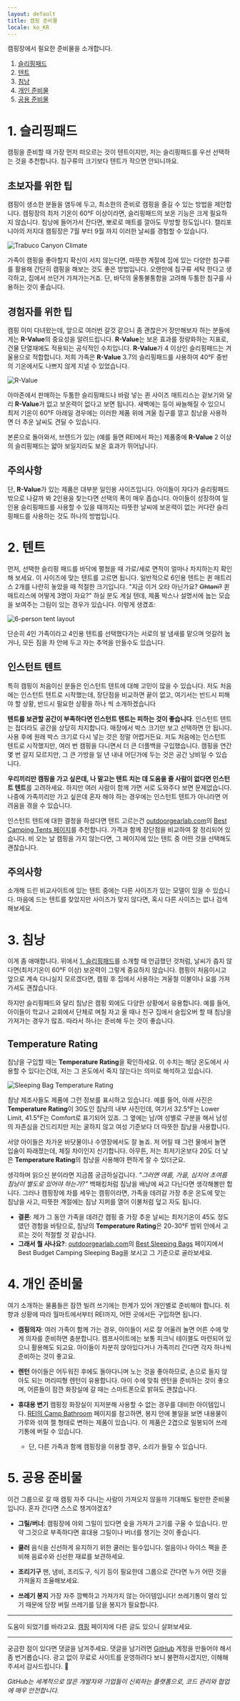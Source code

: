 ```yaml
---
layout: default
title: 캠핑 준비물
locale: ko_KR
---
```


캠핑장에서 필요한 준비물을 소개합니다.

1. [슬리핑패드](#1-슬리핑패드)
1. [텐트](#2-텐트)
1. [침낭](#3-침낭)
1. [개인 준비물](#4-개인-준비물)
1. [공용 준비물](#5-공용-준비물)

# 1. 슬리핑패드

캠핑을 준비할 때 가장 먼저 떠오르는 것이 텐트이지만, 저는 슬리핑패드를 우선 선택하는 것을 추천합니다. 침구류의 크기보다 텐트가 작으면 안되니까요.

## 초보자를 위한 팁

캠핑이 생소한 분들을 염두에 두고, 최소한의 준비로 캠핑을 즐길 수 있는 방법을 제안합니다. 캠핑장의 최저 기온이 60°F 이상이라면, 슬리핑패드의 보온 기능은 크게 필요하지 않습니다. 침낭에 들어가서 잔다면, 뽀로로 매트를 깔아도 무방할 정도입니다. 캘리포니아의 저지대 캠핑장은 7월 부터 9월 까지 이러한 날씨를 경험할 수 있습니다.

![Trabuco Canyon Climate](/assets/img/camping/trabuco_canyon_climate.svg)

가족이 캠핑을 좋아할지 확신이 서지 않는다면, 따뜻한 계절에 집에 있는 다양한 침구류를 활용해 간단히 캠핑을 해보는 것도 좋은 방법입니다. 오랜만에 침구류 세탁 한다고 생각하고, 집에서 쓰던거 가져가는거죠. 단, 바닥의 울퉁불퉁함을 고려해 두툼한 침구를 사용하는 것이 좋습니다.

## 경험자를 위한 팁

캠핑 이미 다녀왔는데, 앞으로 여러번 갈것 같으니 좀 괜찮은거 장만해보자 하는 분들에게는 **R-Value**의 중요성을 알려드립니다. **R-Value**는 보온 효과를 정량화하는 지표로, 건물 단열재에도 적용되는 공식적인 수치입니다. **R-Value**가 4 이상인 슬리핑패드는 겨울용으로 적합합니다. 저희 가족은 **R-Value** 3.7의 슬리핑패드를 사용하여 40°F 중반의 기온에서도 나쁘지 않게 지낼 수 있었습니다.

![**R-Value**](/assets/img/camping/r-value.jpg)

아마존에서 판매하는 두툼한 슬리핑패드나 바람 넣는 퀸 사이즈 매트리스는 겉보기와 달리 **R-Value**가 없고 보온력이 없다고 보면 됩니다. 새벽에는 등이 싸늘해질 수 있으니 최저 기온이 60°F 아래일 경우에는 이러한 제품 위에 겨울 침구를 깔고 침낭을 사용하면 더 추운 날씨도 견딜 수 있습니다.

본론으로 돌아와서, 브렌드가 있는 (예를 들면 REI에서 파는) 제품중에 **R-Value** 2 이상의 슬리핑패드는 얇아 보일지라도 보온 효과가 뛰어납니다.

## 주의사항

단, **R-Value**가 있는 제품은 대부분 일인용 사이즈입니다. 아이들이 자다가 슬리핑패드 밖으로 나갈까 봐 2인용을 찾는다면 선택의 폭이 매우 좁습니다. 아이들이 성장하여 일인용 슬리핑패드를 사용할 수 있을 때까지는 따뜻한 날씨에 보온력이 없는 커다란 슬리핑패드를 사용하는 것도 하나의 방법입니다.

# 2. 텐트

먼저, 선택한 슬리핑 패드를 바닥에 펼쳤을 때 가로/세로 면적이 얼마나 차지하는지 확인해 보세요. 이 사이즈에 맞는 텐트를 고르면 됩니다. 일반적으로 6인용 텐트는 퀸 매트리스 2개를 나란히 놓았을 때 적절한 크기입니다. "지금 이거 오타 아닌가요? ~~Ohtani?~~ 퀸 매트리스에 어떻게 3명이 자요?" 하실 분도 계실 텐데, 제품 박스나 설명서에 눕는 모습을 보여주는 그림이 있는 경우가 있습니다. 이렇게 생겼죠:

![6-person tent layout](/assets/img/camping/6-person-tent-layout.jpg)

단순히 4인 가족이라고 4인용 텐트를 선택했다가는 서로의 발 냄새를 맡으며 엇갈려 눕거나, 모든 짐을 차 안에 두고 자는 추억을 만들수도 있습니다.

## 인스턴트 텐트

특히 캠핑이 처음이신 분들은 인스턴트 텐트에 대해 고민이 많을 수 있습니다. 저도 처음에는 인스턴트 텐트로 시작했는데, 장단점을 비교하면 끝이 없고, 여기서는 반드시 피해야 할 상황, 반드시 필요한 상황을 하나 씩 소개하겠습니다 

**텐트를 보관할 공간이 부족하다면 인스턴트 텐트는 피하는 것이 좋습니다**. 인스턴트 텐트는 접더라도 공간을 상당히 차지합니다. 매장에서 박스 크기만 보고 선택하면 안 됩니다. 사용 후에 원래 박스 크기로 다시 넣는 것은 정말 어렵거든요. 저도 처음에는 인스턴트 텐트로 시작했지만, 여러 번 캠핑을 다니면서 더 큰 더플백을 구입했습니다. 캠핑을 연간 몇 번 갈지 모르지만, 그 큰 가방을 일 년 내내 어딘가에 두는 것은 공간 낭비일 수 있습니다.

**우리끼리만 캠핑을 가고 싶은데, 나 말고는 텐트 치는 데 도움을 줄 사람이 없다면 인스턴트 텐트**를 고려하세요. 하지만 여러 사람이 함께 가면 서로 도와주다 보면 문제없습니다. 나중에 가족끼리만 가고 싶은데 혼자 해야 하는 경우에는 인스턴트 텐트가 아니라면 어려움을 겪을 수 있습니다.

인스턴트 텐트에 대한 결정을 하셨다면 텐트 고르는건 [outdoorgearlab.com](http://outdoorgearlab.com)의 [Best Camping Tents 페이지](https://www.outdoorgearlab.com/topics/camping-and-hiking/best-camping-tent)를 추천합니다. 가격과 함께 장단점을 비교하여 잘 정리되어 있습니다. 비 오는 날 캠핑을 가지 않는다면, 그 페이지에 있는 텐트 중 어떤 것을 선택해도 괜찮습니다.

## 주의사항

소개해 드린 비교사이트에 있는 텐트 중에는 다른 사이즈가 있는 모델이 있을 수 있습니다. 마음에 드는 텐트를 찾았지만 사이즈가 맞지 않다면, 혹시 다른 사이즈는 없나 검색해보세요.

# 3. 침낭

이게 좀 애매합니다. 위에서 [1. 슬리핑패드](#1-슬리핑패드)를 소개할 때 언급했던 것처럼, 날씨가 춥지 않다면(최저기온이 60°F 이상) 보온력이 그렇게 중요하지 않습니다. 캠핑이 처음이시고 앞으로 계속 다니실지 모르겠다면, 캠핑 후 집에서 사용하는 겨울철 이불이나 요를 가져가셔도 괜찮습니다.

하지만 슬리핑패드와 달리 침낭은 캠핑 외에도 다양한 상황에서 유용합니다. 예를 들어, 아이들이 학교나 교회에서 단체로 며칠 자고 올 때나 친구 집에서 슬립오버 할 때 침낭을 가져가는 경우가 많죠. 따라서 하나는 준비해 두는 것이 좋습니다.

## Temperature Rating
침낭을 구입할 때는 **Temperature Rating**을 확인하세요. 이 수치는 해당 온도에서 사용할 수 있다는건데, 저는 그 온도에서 죽지 않는다는 의미로 해석하고 있습니다.

![Sleeping Bag Temperature Rating](/assets/img/camping/sleeping-bag-temp-rating.jpg)

침낭 제조사들도 제품에 그런 정보를 표시하고 있습니다. 예를 들어, 아래 사진은 **Temperature Rating**이 30도인 침낭의 내부 사진인데, 여기서 32.5°F는 Lower Limit, 41.5°F는 Comfort로 표기되어 있죠. 그 옆에는 남/여 성별로 구분을 해서 남성의 자존심을 건드리지만 저는 굴하지 않고 여성 기준보다 더 따뜻한 침낭을 사용합니다.

서양 아이들은 차가운 바닷물이나 수영장에서도 잘 놀죠. 저 어릴 때 그런 물에서 놀면 입술이 파래졌는데, 체질 차이인지 신기합니다. 아무튼, 저는 최저기온보다 20도 더 낮은 **Temperature Rating**의 침낭을 사용해야 편하게 잘 수 있더군요.

생각하며 읽으신 분이라면 지금쯤 궁금하실겁니다. *"그러면 여름, 가을, 심지어 초여름 침낭이 별도로 있어야 하는가?"* 백패킹처럼 침낭을 배낭에 싸고 다닌다면 생각해볼만 합니다. 그러나 캠핑장에 차를 세우는 캠핑이라면, 가족을 데려갈 가장 추운 온도에 맞는 침낭을 사고, 따뜻한 계절에는 침낭 지퍼를 열어 이불처럼 덮고 자도 됩니다.

* **결론**: 제가 그 동안 가족을 데려간 캠핑 중 가장 추운 날씨는 최저기온이 45도 정도였던 경험을 바탕으로, 침낭의 **Temperature Rating**은 20-30°F 범위 안에서 고르는 것이 적절할 것 같습니다.
* **그래서 뭘 사나요?**: [outdoorgearlab.com](http://outdoorgearlab.com)의 [Best Sleeping Bags](https://www.outdoorgearlab.com/topics/camping-and-hiking/best-sleeping-bag) 페이지에서 Best Budget Camping Sleeping Bag을 보시고 그 기준으로 골라보세요.

# 4. 개인 준비물
여기 소개하는 물품들은 잠깐 빌려 쓰기에는 한계가 있어 개인별로 준비해야 합니다. 취향과 상황에 따라 월마트에서부터 REI까지, 어떤 곳에서든 구입하면 됩니다.

* **캠핑의자**:
여러 가족이 함께 가는 경우, 아이들이 서로 잘 어울려 놀면 어른 수에 맞게 의자를 준비하면 충분합니다. 캠프사이트에는 보통 피크닉 테이블도 마련되어 있으니 활용해도 되고요. 아이들이 차분히 앉아있다거나 가족끼리 간다면 각자 하나씩 준비하는 것이 좋고요.

* **렌턴**
아이들은 어두워진 후에도 돌아다니며 노는 것을 좋아하므로, 손으로 들지 않아도 되는 머리띠형 렌턴이 유용합니다. 아이 수에 맞춰 렌턴을 준비하는 것이 좋으며, 어른들이 잠깐 화장실에 갈 때는 스마트폰으로 밝혀도 괜찮습니다.

* **휴대용 변기**
캠핑장 화장실이 지저분해 사용할 수 없는 경우를 대비한 아이템입니다. [REI의 Camp Bathroom](https://www.rei.com/c/camp-toilets) 페이지를 참고하면, 봉지 안에 볼일을 보면 내용물이 가루와 섞여 젤 형태로 변하는 제품이 있습니다. 이 제품은 2겹으로 밀봉되어 쓰레기통에 버릴 수 있습니다.
  * 단, 다른 가족과 함께 캠핑장을 이용할 경우, 소리가 들릴 수 있습니다.

# 5. 공용 준비물
이건 그룹으로 갈 때 캠핑 자주 다니는 사람이 가져오지 않을까 기대해도 될만한 준비물입니다. 혼자 간다면 스스로 챙겨야겠죠?

* **그릴/버너**:
캠핑장에 야외 그릴이 있다면 숯을 가져가 고기를 구울 수 있습니다. 만약 그것으로 부족하다면 휴대용 그릴이나 버너를 챙기는 것이 좋습니다.

* **쿨러**
음식을 신선하게 유지하기 위한 쿨러는 필수입니다. 얼음이나 아이스 팩을 준비해 음료수와 신선한 재료를 보관하세요.

* **조리기구**
팬, 냄비, 조리도구, 식기 등이 필요한데 그룹으로 간다면 누가 어떤 것을 가져올지 조율해보세요.

* **쓰레기 봉지**
가장 자주 깜빡하고 가져가지 않는 아이템입니다! 쓰레기통이 멀리 있기 때문에 당장 버릴 쓰레기를 담을 봉지가 필요합니다.

---

도움이 되었기를 바라고요. [캠핑](/camping) 페이지에 다른 글도 있으니 살펴보세요.

---

궁금한 점이 있다면 댓글을 남겨주세요. 댓글을 남기려면 [GitHub](http://github.com) 계정을 만들어야 해서 좀 번거롭습니다. 광고 없이 무료로 사이트를 운영하려다 보니 불편하시겠지만, 이해해 주셔서 감사드립니다. 🙂

*GitHub는 세계적으로 많은 개발자와 기업들이 신뢰하는 플랫폼으로, 코드 관리와 협업에 매우 안전합니다.*
